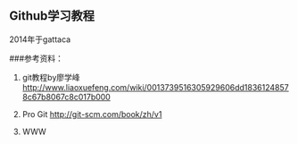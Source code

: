 ## Github学习教程
2014年于gattaca

###参考资料：
1. git教程by廖学峰 http://www.liaoxuefeng.com/wiki/0013739516305929606dd18361248578c67b8067c8c017b000

2. Pro Git http://git-scm.com/book/zh/v1

3. WWW



